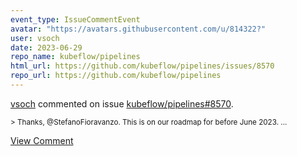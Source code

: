 ```yaml
---
event_type: IssueCommentEvent
avatar: "https://avatars.githubusercontent.com/u/814322?"
user: vsoch
date: 2023-06-29
repo_name: kubeflow/pipelines
html_url: https://github.com/kubeflow/pipelines/issues/8570
repo_url: https://github.com/kubeflow/pipelines
---
```


<a href='https://github.com/vsoch' target='_blank'>vsoch</a> commented on issue <a href='https://github.com/kubeflow/pipelines/issues/8570' target='_blank'>kubeflow/pipelines#8570</a>.

<small>> Thanks, @StefanoFioravanzo. This is on our roadmap for before June 2023....</small>

<a href='https://github.com/kubeflow/pipelines/issues/8570' target='_blank'>View Comment</a>